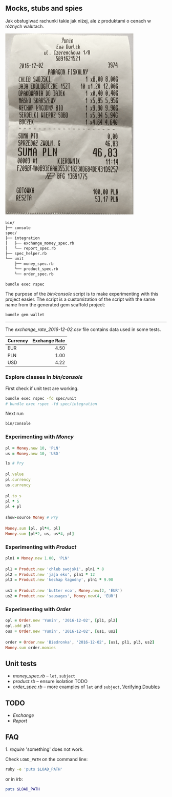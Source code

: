 ## Mocks, stubs and spies

Jak obsługiwać rachunki takie jak niżej, ale z produktami o cenach w różnych
walutach.

![yunin](images/yunin.png)

```
bin/
├── console
spec/
├── integration
│   ├── exchange_money_spec.rb
│   └── report_spec.rb
├── spec_helper.rb
└── unit
    ├── money_spec.rb
    └── product_spec.rb
    └── order_spec.rb

bundle exec rspec
```

The purpose of the _*bin/console*_ script is to make experimenting
with this project easier. The script is a customization of
the script with the same name from the generated gem scaffold project:
```sh
bundle gem wallet
```

----

The _exchange_rate_2016-12-02.csv_ file contains data used in some tests.

| Currency | Exchange Rate |
| -------- | -------------:|
| EUR      | 4.50          |
| PLN      | 1.00          |
| USD      | 4.22          |



### Explore classes in _bin/console_

First check if unit test are working.
```sh
bundle exec rspec -fd spec/unit
# bundle exec rspec -fd spec/integration
```
Next run
```sh
bin/console
```

### Experimenting with _Money_

```ruby
pl = Money.new 10, 'PLN'
us = Money.new 10, 'USD'
```

```ruby
ls # Pry

pl.value
pl.currency
us.currency

pl.to_s
pl * 5
pl + pl

show-source Money # Pry

Money.sum [pl, pl*4, pl]
Money.sum [pl*2, us, us*4, pl]
```


### Experimenting with _Product_

```ruby
pln1 = Money.new 1.00, 'PLN'

pl1 = Product.new 'chleb swojski', pln1 * 8
pl2 = Product.new 'jaja eko', pln1 * 12
pl3 = Product.new 'kechap łagodny', pln1 * 9.90

us1 = Product.new 'butter eco', Money.new(2, 'EUR')
us2 = Product.new 'sausages', Money.new(4, 'EUR')
```


### Experimenting with _Order_

```ruby
opl = Order.new 'Yunin', '2016-12-02', [pl1, pl2]
opl.add pl3
ous = Order.new 'Yunin', '2016-12-02', [us1, us2]

order = Order.new 'Biedronka', '2016-12-02', [us1, pl1, pl3, us2]
Money.sum order.monies
```


## Unit tests

* _money_spec.rb_ – `let`, `subject`
* _product.rb_ – ensure isolation TODO
* _order_spec.rb_ – more examples of `let` and `subject`,
  [Verifying Doubles](https://relishapp.com/rspec/rspec-mocks/v/3-5/docs/verifying-doubles/using-an-instance-double)


## TODO

* _Exchange_
* _Report_


## FAQ

1\. _require_ 'something' does not work.

Check `LOAD_PATH` on the command line:
```sh
ruby -e 'puts $LOAD_PATH'
```
or in _irb_:
```ruby
puts $LOAD_PATH
```
